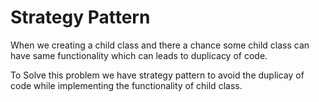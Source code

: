 # Strategy Pattern
 When we creating a child class and there a chance some child class can have same functionality which can leads to duplicacy of code. 

 To Solve this problem we have strategy pattern to avoid the duplicay of code while implementing the functionality of child class.
